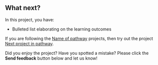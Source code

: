 ## What next?

In this project, you have:

+ Bulleted list elaborating on the learning outcomes

If you are following the [Name of pathway](https://projects.raspberrypi.org/en/pathways/pathway_name) projects, then try out the project [Next project in pathway](https://projects.raspberrypi.org/en/projects/project_name).

Did you enjoy the project? Have you spotted a mistake? Please click the **Send feedback** button below and let us know!
